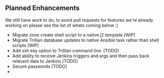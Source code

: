 ## Planned Enhancements

We still have work to do, to avoid pull requests for features we're already working on please see the list of whats coming below :)

* Migrate zone create shell script to a native j2 template [WIP]
* Migrate Trillian database updates to native Ansible task rather than shell scripts [WIP]
* Add ssh key option to Trillian command line. [TODO]
* Add ability to receive Jenkins triggers and args and then pass back relevant data to Jenkins [TODO]
* Secure passwords [TODO]
* 

